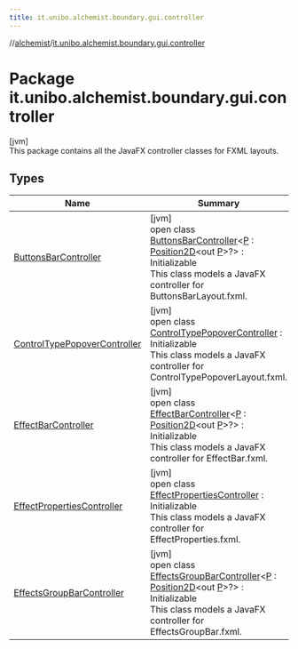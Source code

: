 ```yaml
---
title: it.unibo.alchemist.boundary.gui.controller
---
```

//[alchemist](../../index.html)/[it.unibo.alchemist.boundary.gui.controller](index.html)



# Package it.unibo.alchemist.boundary.gui.controller



[jvm]\
This package contains all the JavaFX controller classes for FXML layouts.



## Types


| Name | Summary |
|---|---|
| [ButtonsBarController](-buttons-bar-controller/index.html) | [jvm]<br>open class [ButtonsBarController](-buttons-bar-controller/index.html)<[P](-buttons-bar-controller/index.html) : [Position2D](../it.unibo.alchemist.model.interfaces/-position2-d/index.html)<out [P](../it.unibo.alchemist.boundary.interfaces/-draw-command/index.html)>?> : Initializable<br>This class models a JavaFX controller for ButtonsBarLayout.fxml. |
| [ControlTypePopoverController](-control-type-popover-controller/index.html) | [jvm]<br>open class [ControlTypePopoverController](-control-type-popover-controller/index.html) : Initializable<br>This class models a JavaFX controller for ControlTypePopoverLayout.fxml. |
| [EffectBarController](-effect-bar-controller/index.html) | [jvm]<br>open class [EffectBarController](-effect-bar-controller/index.html)<[P](-effect-bar-controller/index.html) : [Position2D](../it.unibo.alchemist.model.interfaces/-position2-d/index.html)<out [P](../it.unibo.alchemist.boundary.interfaces/-draw-command/index.html)>?> : Initializable<br>This class models a JavaFX controller for EffectBar.fxml. |
| [EffectPropertiesController](-effect-properties-controller/index.html) | [jvm]<br>open class [EffectPropertiesController](-effect-properties-controller/index.html) : Initializable<br>This class models a JavaFX controller for EffectProperties.fxml. |
| [EffectsGroupBarController](-effects-group-bar-controller/index.html) | [jvm]<br>open class [EffectsGroupBarController](-effects-group-bar-controller/index.html)<[P](-effects-group-bar-controller/index.html) : [Position2D](../it.unibo.alchemist.model.interfaces/-position2-d/index.html)<out [P](../it.unibo.alchemist.boundary.interfaces/-draw-command/index.html)>?> : Initializable<br>This class models a JavaFX controller for EffectsGroupBar.fxml. |

